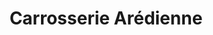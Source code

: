 ---
title: "Carrosserie Arédienne"
url: /saint-yrieix-la-perche/carrosserie-aredienne/
shop: Autowerkstatt
---